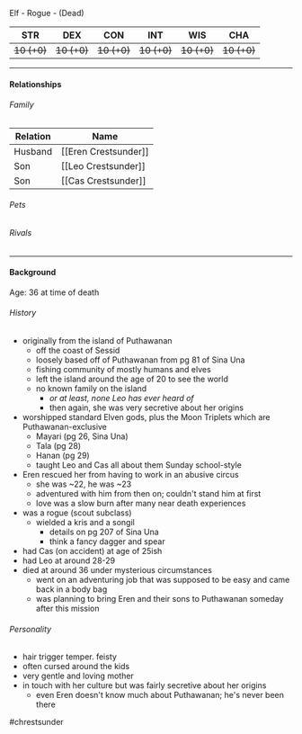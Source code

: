 Elf - Rogue - (Dead)

STR | DEX | CON | INT | WIS | CHA
---- | ---- | ---- | ---- | ---- | ----  
~~10 (+0)~~ | ~~10 (+0)~~ | ~~10 (+0)~~ | ~~10 (+0)~~ | ~~10 (+0)~~ | ~~10 (+0)~~  

---

#### Relationships
###### Family
	
Relation | Name
------------ | ------------
Husband | [[Eren Crestsunder]]
Son | [[Leo Crestsunder]]
Son | [[Cas Crestsunder]]

###### Pets

###### Rivals

---

#### Background
Age: 36 at time of death
###### History
- originally from the island of Puthawanan
	- off the coast of Sessid
	- loosely based off of Puthawanan from pg 81 of Sina Una
	- fishing community of mostly humans and elves
	- left the island around the age of 20 to see the world
	- no known family on the island
		- *or at least, none Leo has ever heard of*
		- then again, she was very secretive about her origins
- worshipped standard Elven gods, plus the Moon Triplets which are Puthawanan-exclusive
	- Mayari (pg 26, Sina Una)
	- Tala (pg 28)
	- Hanan (pg 29)
	- taught Leo and Cas all about them Sunday school-style
- Eren rescued her from having to work in an abusive circus
	- she was ~22, he was ~23
	- adventured with him from then on; couldn't stand him at first
	- love was a slow burn after many near death experiences
- was a rogue (scout subclass)
	- wielded a kris and a songil
		- details on pg 207 of Sina Una
		- think a fancy dagger and spear
- had Cas (on accident) at age of 25ish
- had Leo at around 28-29
- died at around 36 under mysterious circumstances
	- went on an adventuring job that was supposed to be easy and came back in a body bag
	- was planning to bring Eren and their sons to Puthawanan someday after this mission

###### Personality
- hair trigger temper. feisty
- often cursed around the kids
- very gentle and loving mother
- in touch with her culture but was fairly secretive about her origins
	- even Eren doesn't know much about Puthawanan; he's never been there

#chrestsunder